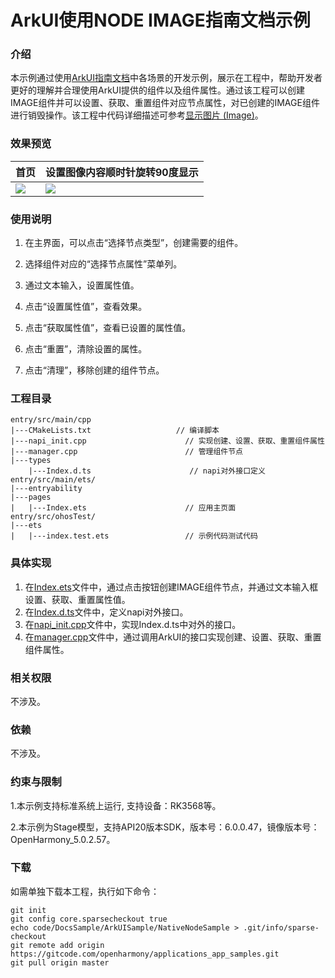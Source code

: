 # ArkUI使用NODE IMAGE指南文档示例

### 介绍

本示例通过使用[ArkUI指南文档](https://gitcode.com/openharmony/docs/tree/master/zh-cn/application-dev/ui)中各场景的开发示例，展示在工程中，帮助开发者更好的理解并合理使用ArkUI提供的组件以及组件属性。通过该工程可以创建IMAGE组件并可以设置、获取、重置组件对应节点属性，对已创建的IMAGE组件进行销毁操作。该工程中代码详细描述可参考[显示图片 (Image)](https://gitcode.com/openharmony/docs/blob/OpenHarmony-5.0.0-Release/zh-cn/application-dev/ui/arkts-graphics-display.md)。

### 效果预览

| 首页                               | 设置图像内容顺时针旋转90度显示                   |
|------------------------------------|---------------------------------|
| ![](screenshots/device/image1.png) |![](screenshots/device/result.png) |

### 使用说明

1. 在主界面，可以点击“选择节点类型”，创建需要的组件。

2. 选择组件对应的“选择节点属性”菜单列。

3. 通过文本输入，设置属性值。

4. 点击“设置属性值”，查看效果。

5. 点击“获取属性值”，查看已设置的属性值。

6. 点击“重置”，清除设置的属性。

7. 点击“清理”，移除创建的组件节点。

### 工程目录
```
entry/src/main/cpp
|---CMakeLists.txt                   // 编译脚本
|---napi_init.cpp                      // 实现创建、设置、获取、重置组件属性
|---manager.cpp                        // 管理组件节点
|---types
    |---Index.d.ts                      // napi对外接口定义
entry/src/main/ets/
|---entryability
|---pages
|   |---Index.ets                      // 应用主页面
entry/src/ohosTest/
|---ets
|   |---index.test.ets                 // 示例代码测试代码
```

### 具体实现

1. 在[Index.ets](entry%2Fsrc%2Fmain%2Fets%2Fpages%2FIndex.ets)文件中，通过点击按钮创建IMAGE组件节点，并通过文本输入框设置、获取、重置属性值。
2. 在[Index.d.ts](entry%2Fsrc%2Fmain%2Fcpp%2Ftypes%2Flibentry%2FIndex.d.ts)文件中，定义napi对外接口。
3. 在[napi_init.cpp](entry%2Fsrc%2Fmain%2Fcpp%2Fnapi_init.cpp)文件中，实现Index.d.ts中对外的接口。
4. 在[manager.cpp](entry%2Fsrc%2Fmain%2Fcpp%2Fmanager.cpp)文件中，通过调用ArkUI的接口实现创建、设置、获取、重置组件属性。

### 相关权限

不涉及。

### 依赖

不涉及。

### 约束与限制

1.本示例支持标准系统上运行, 支持设备：RK3568等。

2.本示例为Stage模型，支持API20版本SDK，版本号：6.0.0.47，镜像版本号：OpenHarmony_5.0.2.57。

### 下载

如需单独下载本工程，执行如下命令：

````
git init
git config core.sparsecheckout true
echo code/DocsSample/ArkUISample/NativeNodeSample > .git/info/sparse-checkout
git remote add origin https://gitcode.com/openharmony/applications_app_samples.git
git pull origin master
````
